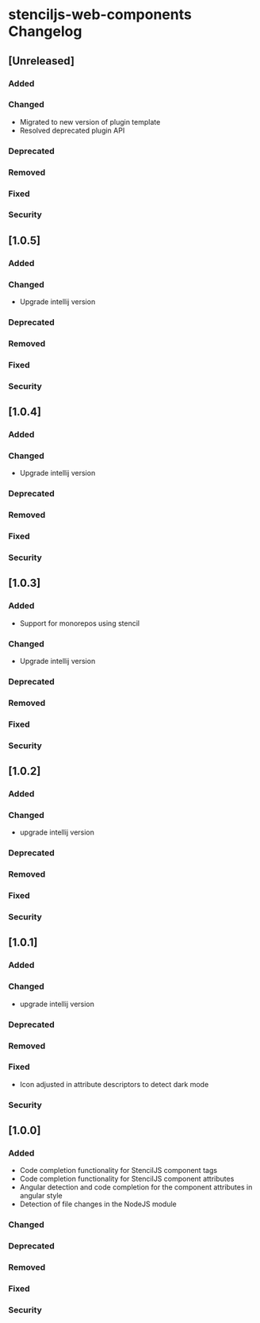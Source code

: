 <!-- Keep a Changelog guide -> https://keepachangelog.com -->

# stenciljs-web-components Changelog

## [Unreleased]
### Added

### Changed
- Migrated to new version of plugin template
- Resolved deprecated plugin API

### Deprecated

### Removed

### Fixed

### Security
## [1.0.5]
### Added

### Changed
- Upgrade intellij version

### Deprecated

### Removed

### Fixed

### Security
## [1.0.4]
### Added

### Changed
- Upgrade intellij version

### Deprecated

### Removed

### Fixed

### Security
## [1.0.3]
### Added
- Support for monorepos using stencil

### Changed
- Upgrade intellij version

### Deprecated

### Removed

### Fixed

### Security
## [1.0.2]
### Added

### Changed
- upgrade intellij version

### Deprecated

### Removed

### Fixed

### Security
## [1.0.1]
### Added

### Changed
- upgrade intellij version

### Deprecated

### Removed

### Fixed
- Icon adjusted in attribute descriptors to detect dark mode
### Security
## [1.0.0]
### Added
- Code completion functionality for StencilJS component tags
- Code completion functionality for StencilJS component attributes
- Angular detection and code completion for the component attributes in angular style
- Detection of file changes in the NodeJS module
### Changed

### Deprecated

### Removed

### Fixed

### Security
